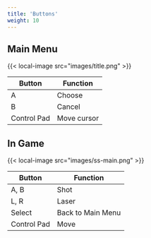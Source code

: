 ```yaml
---
title: 'Buttons'
weight: 10
---
```


## Main Menu

{{< local-image src="images/title.png" >}}

| Button      | Function    |
| ----------- | ----------- |
| A           | Choose      |
| B           | Cancel      |
| Control Pad | Move cursor |

## In Game

{{< local-image src="images/ss-main.png" >}}

| Button      | Function          |
| ----------- | ----------------- |
| A, B        | Shot              |
| L, R        | Laser             |
| Select      | Back to Main Menu |
| Control Pad | Move              |

